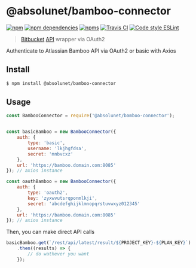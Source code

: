 # @absolunet/bamboo-connector

[![npm](https://img.shields.io/npm/v/@absolunet/bamboo-connector.svg)](https://www.npmjs.com/package/@absolunet/bamboo-connector)
[![npm dependencies](https://david-dm.org/absolunet/node-bamboo-connector/status.svg)](https://david-dm.org/absolunet/node-bamboo-connector)
[![npms](https://badges.npms.io/%40absolunet%2Fbamboo-connector.svg)](https://npms.io/search?q=%40absolunet%2Fbamboo-connector)
[![Travis CI](https://travis-ci.com/absolunet/node-bamboo-connector.svg?branch=master)](https://travis-ci.com/absolunet/node-bamboo-connector/builds)
[![Code style ESLint](https://img.shields.io/badge/code_style-@absolunet/node-659d32.svg)](https://github.com/absolunet/eslint-config-node)

> [Bitbucket](https://bitbucket.org) [API](https://developer.atlassian.com/bitbucket/api/2/reference/) wrapper via OAuth2

Authenticate to Atlassian Bamboo API via OAuth2 or basic with Axios


## Install

```sh
$ npm install @absolunet/bamboo-connector
```


## Usage

```js
const BambooConnector = require('@absolunet/bamboo-connector');


const basicBamboo = new BambooConnector({
	auth: {
		type: 'basic',
		username: 'lkjhgfdsa',
		secret: 'mnbvcxz'
	},
	url: 'https://bamboo.domain.com:8085'
}); // axios instance

const oauthBamboo = new BambooConnector({
	auth: {
		type: 'oauth2',
		key: 'zyxwvutsrqponmlkji',
		secret: 'abcdefghijklmnopqrstuvwxyz012345'
	},
	url: 'https://bamboo.domain.com:8085'
}); // axios instance
```

Then, you can make direct API calls

```js
basicBamboo.get(`/rest/api/latest/result/${PROJECT_KEY}-${PLAN_KEY}`)
	.then((results) => {
		// do wathever you want
	});
```
